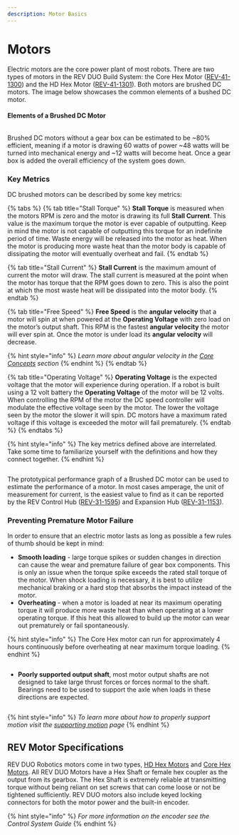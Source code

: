 ```yaml
---
description: Motor Basics
---
```


# Motors

Electric motors are the core power plant of most robots. There are two types of motors in the REV DUO Build System: the Core Hex Motor ([REV-41-1300](https://www.revrobotics.com/rev-41-1300/)) and the HD Hex Motor ([REV-41-1301](https://www.revrobotics.com/rev-41-1301/)). Both motors are brushed DC motors. The image below showcases the common elements of a bushed DC motor.&#x20;

#### Elements of a Brushed DC Motor

<figure><img src="https://2589213514-files.gitbook.io/~/files/v0/b/gitbook-legacy-files/o/assets%2F15mm%2F-M8MarlMx5meMXBAcMX_%2F-M8MhYlMn7b3u0xtE-Zr%2F1.png?generation=1590609462403887&#x26;alt=media" alt=""><figcaption></figcaption></figure>

Brushed DC motors without a gear box can be estimated to be \~80% efficient, meaning if a motor is drawing 60 watts of power \~48 watts will be turned into mechanical energy and \~12 watts will become heat. Once a gear box is added the overall efficiency of the system goes down.

### Key Metrics&#x20;

DC brushed motors can be described by some key metrics:

{% tabs %}
{% tab title="Stall Torque" %}
**Stall Torque** is measured when the motors RPM is zero and the motor is drawing its full **Stall Current**. This value is the maximum torque the motor is ever capable of outputting. Keep in mind the motor is not capable of outputting this torque for an indefinite period of time. Waste energy will be released into the motor as heat. When the motor is producing more waste heat than the motor body is capable of dissipating the motor will eventually overheat and fail.
{% endtab %}

{% tab title="Stall Current" %}
**Stall Current** is the maximum amount of current the motor will draw. The stall current is measured at the point when the motor has torque that the RPM goes down to zero. This is also the point at which the most waste heat will be dissipated into the motor body.
{% endtab %}

{% tab title="Free Speed" %}
**Free Speed** is the **angular velocity** that a motor will spin at when powered at the **Operating Voltage** with zero load on the motor’s output shaft. This RPM is the fastest **angular velocity** the motor will ever spin at. Once the motor is under load its **angular velocity** will decrease.

{% hint style="info" %}
_Learn more about angular velocity in the_ [_Core Concepts_](broken-reference) _section_
{% endhint %}
{% endtab %}

{% tab title="Operating Voltage" %}
**Operating Voltage** is the expected voltage that the motor will experience during operation. If a robot is built using a 12 volt battery the **Operating Voltage** of the motor will be 12 volts. When controlling the RPM of the motor the DC speed controller will modulate the effective voltage seen by the motor. The lower the voltage seen by the motor the slower it will spin. DC motors have a maximum rated voltage if this voltage is exceeded the motor will fail prematurely.
{% endtab %}
{% endtabs %}

{% hint style="info" %}
The key metrics defined above are interrelated. Take some time to familiarize yourself with the definitions and how they connect together.
{% endhint %}

<figure><img src="https://2589213514-files.gitbook.io/~/files/v0/b/gitbook-legacy-files/o/assets%2F-M5yw0n8IneF5-9ybLjT%2F-M8MarlMx5meMXBAcMX_%2F-M8MjbITl7U1Z3GF12lg%2Fimage.png?alt=media&#x26;token=23cc8cf8-3552-45fe-96fe-a2fd6d91e5cc" alt=""><figcaption></figcaption></figure>

The prototypical performance graph of a Brushed DC motor can be used to estimate the performance of a motor. In most cases amperage, the unit of measurement for current, is the easiest value to find as it can be reported by the REV Control Hub ([REV-31-1595](https://www.revrobotics.com/rev-31-1595/)) and Expansion Hub ([REV-31-1153](https://www.revrobotics.com/rev-31-1153/)).

### Preventing Premature Motor Failure&#x20;

In order to ensure that an electric motor lasts as long as possible a few rules of thumb should be kept in mind:

* **Smooth loading** - large torque spikes or sudden changes in direction can cause the wear and premature failure of gear box components. This is only an issue when the torque spike exceeds the rated stall torque of the motor. When shock loading is necessary, it is best to utilize mechanical braking or a hard stop that absorbs the impact instead of the motor.
* **Overheating** - when a motor is loaded at near its maximum operating torque it will produce more waste heat than when operating at a lower operating torque. If this heat this allowed to build up the motor can wear out prematurely or fail spontaneously.

{% hint style="info" %}
The Core Hex motor can run for approximately 4 hours continuously before overheating at near maximum torque loading.
{% endhint %}

<figure><img src="https://2589213514-files.gitbook.io/~/files/v0/b/gitbook-legacy-files/o/assets%2F-M5yw0n8IneF5-9ybLjT%2F-MkxSTCiBXSImLUpgg3a%2F-MkxTx7rWGPS61t1vhRb%2Fwaste%20power%20chart%20-%20motor%20guide%20preventing%20premature%20motor%20failure.png?alt=media&#x26;token=8ffd06bb-070e-4bce-b30a-46f7074f0663" alt=""><figcaption></figcaption></figure>

* **Poorly supported output shaft**, most motor output shafts are not designed to take large thrust forces or forces normal to the shaft. Bearings need to be used to support the axle when loads in these directions are expected.

<figure><img src="https://2589213514-files.gitbook.io/~/files/v0/b/gitbook-legacy-files/o/assets%2F15mm%2F-M8MarlMx5meMXBAcMX_%2F-M8MhYlSbdgM5CBTcLsw%2F7.png?generation=1590609462320338&#x26;alt=media" alt=""><figcaption></figcaption></figure>

{% hint style="info" %}
_To learn more about how to properly support motion visit the_ [_supporting motion_](broken-reference) _page_
{% endhint %}

## REV Motor Specifications

REV DUO Robotics motors come in two types, [HD Hex Motors](broken-reference) and [Core Hex Motors](broken-reference). All REV DUO Motors have a Hex Shaft or female hex coupler as the output from its gearbox. The Hex Shaft is extremely reliable at transmitting torque without being reliant on set screws that can come loose or not be tightened sufficiently. REV DUO motors also include keyed locking connectors for both the motor power and the built-in encoder.&#x20;

{% hint style="info" %}
_For more information on the encoder see the Control System Guide_
{% endhint %}

<figure><img src="https://2589213514-files.gitbook.io/~/files/v0/b/gitbook-legacy-files/o/assets%2F-M5yw0n8IneF5-9ybLjT%2F-M8MarlMx5meMXBAcMX_%2F-M8N2tQzyjYft6IXAWR3%2FScreenshot%20(4).png?alt=media&#x26;token=bed0b70d-86d8-4ffa-8a99-d94f8f7053ef" alt=""><figcaption></figcaption></figure>

<figure><img src="https://2589213514-files.gitbook.io/~/files/v0/b/gitbook-legacy-files/o/assets%2F15mm%2F-M8MarlMx5meMXBAcMX_%2F-M8MhYlWc2lieDE0X1Fg%2F11.png?generation=1590609462333072&#x26;alt=media" alt=""><figcaption></figcaption></figure>
